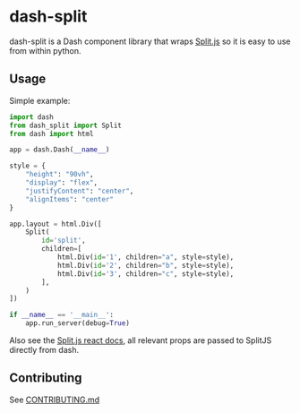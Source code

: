 # dash-split

dash-split is a Dash component library that wraps [Split.js](https://split.js.org/) so it is easy to use from within python.

## Usage
Simple example:
```python
import dash
from dash_split import Split
from dash import html

app = dash.Dash(__name__)

style = {
    "height": "90vh",
    "display": "flex",
    "justifyContent": "center",
    "alignItems": "center"
}

app.layout = html.Div([
    Split(
        id='split',
        children=[
            html.Div(id='1', children="a", style=style),
            html.Div(id='2', children="b", style=style),
            html.Div(id='3', children="c", style=style),
        ],
    )
])

if __name__ == '__main__':
    app.run_server(debug=True)
```

Also see the [Split.js react docs](https://github.com/nathancahill/split/tree/master/packages/react-split),
all relevant props are passed to SplitJS directly from dash.

## Contributing

See [CONTRIBUTING.md](./CONTRIBUTING.md)
